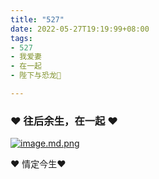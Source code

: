 ```yaml
---
title: "527"
date: 2022-05-27T19:19:99+08:00
tags:
- 527
- 我爱妻
- 在一起
- 陛下与恐龙🦖

---
```



### ❤️ 往后余生，在一起 ❤️



[![image.md.png](https://s1.imagehub.cc/images/2023/05/25/image.md.png)](https://www.imagehub.cc/image/fshoUz)


❤️ 情定今生❤️ 
